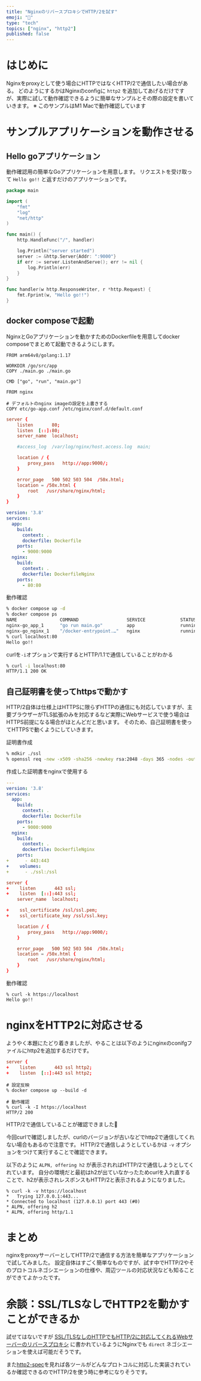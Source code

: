 ```yaml
---
title: "NginxのリバースプロキシでHTTP/2を試す"
emoji: "🐶"
type: "tech"
topics: ["nginx", "http2"]
published: false
---
```


# はじめに
Nginxをproxyとして使う場合にHTTPではなくHTTP/2で通信したい場合がある。
どのようにするかはNginxのconfigに `http2` を追加してあげるだけですが、実際に試して動作確認できるように簡単なサンプルとその際の設定を書いていきます。
※ このサンプルはM1 Macで動作確認しています

# サンプルアプリケーションを動作させる
## Hello goアプリケーション
動作確認用の簡単なGoアプリケーションを用意します。
リクエストを受け取って `Hello go!!` と返すだけのアプリケーションです。

```go:main.go
package main

import (
	"fmt"
	"log"
	"net/http"
)

func main() {
	http.HandleFunc("/", handler)

	log.Println("server started")
	server := &http.Server{Addr: ":9000"}
	if err := server.ListenAndServe(); err != nil {
		log.Println(err)
	}
}

func handler(w http.ResponseWriter, r *http.Request) {
	fmt.Fprint(w, "Hello go!!")
}
```

## docker composeで起動
NginxとGoアプリケーションを動かすためのDockerfileを用意してdocker composeでまとめて起動できるようにします。


```docker:Dockerfile
FROM arm64v8/golang:1.17

WORKDIR /go/src/app
COPY ./main.go ./main.go

CMD ["go", "run", "main.go"]
```

```docker:DockerfileNginx
FROM nginx

# デフォルトのnginx imageの設定を上書きする
COPY etc/go-app.conf /etc/nginx/conf.d/default.conf
```

```text:etc/go-app.conf
server {
    listen       80;
    listen  [::]:80;
    server_name  localhost;

    #access_log  /var/log/nginx/host.access.log  main;

    location / {
        proxy_pass   http://app:9000/;
    }

    error_page   500 502 503 504  /50x.html;
    location = /50x.html {
        root   /usr/share/nginx/html;
    }
}
```

```yml:docker-compose.yml
version: '3.8'
services:
  app:
    build:
      context: .
      dockerfile: Dockerfile
    ports:
      - 9000:9000
  nginx:
    build:
      context: .
      dockerfile: DockerfileNginx
    ports:
      - 80:80
```

動作確認

```bash
% docker compose up -d
% docker compose ps
NAME                COMMAND                  SERVICE             STATUS              PORTS
nginx-go_app_1      "go run main.go"         app                 running             0.0.0.0:9000->9000/tcp, :::9000->9000/tcp
nginx-go_nginx_1    "/docker-entrypoint.…"   nginx               running             80/tcp
% curl localhost:80
Hello go!!
```

curlを`-i`オプションで実行するとHTTP/1.1で通信していることがわかる

```bash
% curl -i localhost:80
HTTP/1.1 200 OK
```

## 自己証明書を使ってhttpsで動かす
HTTP/2自体は仕様上はHTTPSに限らずHTTPの通信にも対応していますが、主要ブラウザーがTLS拡張のみを対応するなど実際にWebサービスで使う場合はHTTPS前提になる場合がほとんどだと思います。
そのため、自己証明書を使ってHTTPSで動くようにしていきます。

証明書作成

```bash
% mdkir ./ssl
% openssl req -new -x509 -sha256 -newkey rsa:2048 -days 365 -nodes -out ./ssl/ssl.pem -keyout ./ssl/ssl.key
```

作成した証明書をnginxで使用する

```yml:docker-compose.yml
---
version: '3.8'
services:
  app:
    build:
      context: .
      dockerfile: Dockerfile
    ports:
      - 9000:9000
  nginx:
    build:
      context: .
      dockerfile: DockerfileNginx
    ports:
+      - 443:443
+    volumes:
+      - ./ssl:/ssl
```

```text:etc/go-app.conf
server {
+    listen       443 ssl;
+    listen  [::]:443 ssl;
    server_name  localhost;

+    ssl_certificate /ssl/ssl.pem;
+    ssl_certificate_key /ssl/ssl.key;

    location / {
        proxy_pass   http://app:9000/;
    }

    error_page   500 502 503 504  /50x.html;
    location = /50x.html {
        root   /usr/share/nginx/html;
    }
}
```

動作確認

```
% curl -k https://localhost
Hello go!!
```

# nginxをHTTP2に対応させる

ようやく本題にたどり着きましたが、やることは以下のようにnginxのconifgファイルにhttp2を追加するだけです。

```text:etc/go-app.conf
server {
+    listen       443 ssl http2;
+    listen  [::]:443 ssl http2;
```


```
# 設定反映
% docker compose up --build -d

# 動作確認
% curl -k -I https://localhost
HTTP/2 200
```

HTTP/2で通信していることが確認できました🎉

今回curlで確認しましたが、curlのバージョンが古いなどでhttp2で通信してくれない場合もあるので注意です。
HTTP/2で通信しようとしているかは `-v` オプションをつけて実行することで確認できます。

以下のように `ALPN, offering h2` が表示されればHTTP/2で通信しようとしてくれています。
自分の環境だと最初はh2が出ていなかったためcurlを入れ直することで、h2が表示されレスポンスもHTTP/2と表示されるようになりました。

```
% curl -k -v https://localhost
*   Trying 127.0.0.1:443...
* Connected to localhost (127.0.0.1) port 443 (#0)
* ALPN, offering h2
* ALPN, offering http/1.1
```

# まとめ
nginxをproxyサーバーとしてHTTP/2で通信する方法を簡単なアプリケーションで試してみました。
設定自体はすごく簡単なものですが、試す中でHTTP/2やそのプロトコルネゴシエーションの仕様や、周辺ツールの対応状況なども知ることができてよかったです。


# 余談：SSL/TLSなしでHTTP2を動かすことができるか
試せてはないですが [SSL/TLSなしのHTTPでもHTTP/2に対応してくれるWebサーバーのリバースプロキシ](https://scrapbox.io/nwtgck/SSL%2FTLS%E3%81%AA%E3%81%97%E3%81%AEHTTP%E3%81%A7%E3%82%82HTTP%2F2%E3%81%AB%E5%AF%BE%E5%BF%9C%E3%81%97%E3%81%A6%E3%81%8F%E3%82%8C%E3%82%8BWeb%E3%82%B5%E3%83%BC%E3%83%90%E3%83%BC%E3%81%AE%E3%83%AA%E3%83%90%E3%83%BC%E3%82%B9%E3%83%97%E3%83%AD%E3%82%AD%E3%82%B7) に書かれているようにNginxでも `direct` ネゴシエーションを使えば可能だそうです。

また[http2-spec](https://github.com/httpwg/http2-spec/wiki/Implementations)を見れば各ツールがどんなプロトコルに対応した実装されているか確認できるのでHTTP/2を使う時に参考になりそうです。